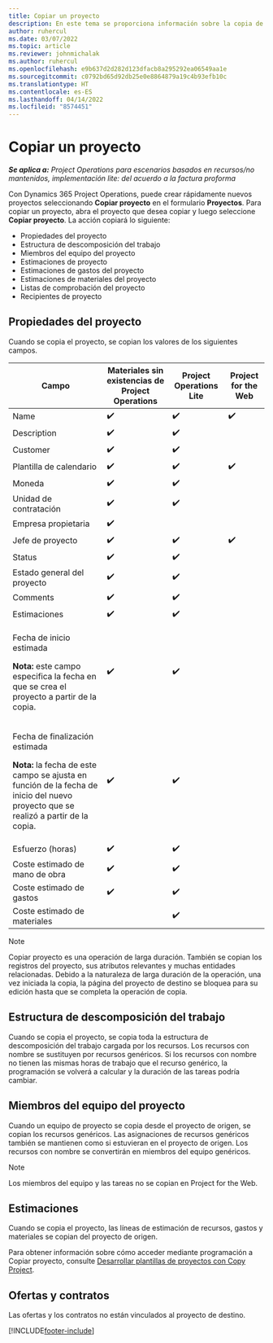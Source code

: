 ```yaml
---
title: Copiar un proyecto
description: En este tema se proporciona información sobre la copia de proyectos en Dynamics 365 Project Operations.
author: ruhercul
ms.date: 03/07/2022
ms.topic: article
ms.reviewer: johnmichalak
ms.author: ruhercul
ms.openlocfilehash: e9b637d2d282d123dfacb8a295292ea06549aa1e
ms.sourcegitcommit: c0792bd65d92db25e0e8864879a19c4b93efb10c
ms.translationtype: HT
ms.contentlocale: es-ES
ms.lasthandoff: 04/14/2022
ms.locfileid: "8574451"
---
```

# <a name="copy-a-project"></a>Copiar un proyecto

_**Se aplica a:** Project Operations para escenarios basados en recursos/no mantenidos, implementación lite: del acuerdo a la factura proforma_

Con Dynamics 365 Project Operations, puede crear rápidamente nuevos proyectos seleccionando **Copiar proyecto** en el formulario **Proyectos**. Para copiar un proyecto, abra el proyecto que desea copiar y luego seleccione **Copiar proyecto**. La acción copiará lo siguiente:

- Propiedades del proyecto 
- Estructura de descomposición del trabajo
- Miembros del equipo del proyecto
- Estimaciones de proyecto
- Estimaciones de gastos del proyecto
- Estimaciones de materiales del proyecto
- Listas de comprobación del proyecto
- Recipientes de proyecto

## <a name="project-properties"></a>Propiedades del proyecto

Cuando se copia el proyecto, se copian los valores de los siguientes campos.

| Campo | Materiales sin existencias de Project Operations | Project Operations Lite | Project for the Web |
|-------|------------------------------------------|-------------------------|---------------------|
| Name | :heavy_check_mark: | :heavy_check_mark: | :heavy_check_mark: |
| Description | :heavy_check_mark: | :heavy_check_mark: | |
| Customer | :heavy_check_mark: | :heavy_check_mark: | |
| Plantilla de calendario | :heavy_check_mark: | :heavy_check_mark: | :heavy_check_mark: |
| Moneda | :heavy_check_mark: | :heavy_check_mark: | |
| Unidad de contratación | :heavy_check_mark: | :heavy_check_mark: | |
| Empresa propietaria | :heavy_check_mark: | | |
| Jefe de proyecto | :heavy_check_mark: | :heavy_check_mark: | :heavy_check_mark: |
| Status | :heavy_check_mark: | :heavy_check_mark: | |
| Estado general del proyecto | :heavy_check_mark: | :heavy_check_mark: | |
| Comments | :heavy_check_mark: | :heavy_check_mark: | |
| Estimaciones | :heavy_check_mark: | :heavy_check_mark: | |
| <p>Fecha de inicio estimada</p><p><strong>Nota:</strong> este campo especifica la fecha en que se crea el proyecto a partir de la copia. | :heavy_check_mark: | :heavy_check_mark: | |
| <p>Fecha de finalización estimada</p><p><strong>Nota:</strong> la fecha de este campo se ajusta en función de la fecha de inicio del nuevo proyecto que se realizó a partir de la copia.</p> | :heavy_check_mark: | :heavy_check_mark: | |
| Esfuerzo (horas) | :heavy_check_mark: | :heavy_check_mark: | |
| Coste estimado de mano de obra | :heavy_check_mark: | :heavy_check_mark: | |
| Coste estimado de gastos | :heavy_check_mark: | :heavy_check_mark: | |
| Coste estimado de materiales | | :heavy_check_mark: | |

> [!NOTE]
> Copiar proyecto es una operación de larga duración. También se copian los registros del proyecto, sus atributos relevantes y muchas entidades relacionadas. Debido a la naturaleza de larga duración de la operación, una vez iniciada la copia, la página del proyecto de destino se bloquea para su edición hasta que se completa la operación de copia.

## <a name="work-breakdown-structure"></a>Estructura de descomposición del trabajo

Cuando se copia el proyecto, se copia toda la estructura de descomposición del trabajo cargada por los recursos. Los recursos con nombre se sustituyen por recursos genéricos. Si los recursos con nombre no tienen las mismas horas de trabajo que el recurso genérico, la programación se volverá a calcular y la duración de las tareas podría cambiar.

## <a name="project-team-members"></a>Miembros del equipo del proyecto

Cuando un equipo de proyecto se copia desde el proyecto de origen, se copian los recursos genéricos. Las asignaciones de recursos genéricos también se mantienen como si estuvieran en el proyecto de origen. Los recursos con nombre se convertirán en miembros del equipo genéricos.

> [!NOTE]
> Los miembros del equipo y las tareas no se copian en Project for the Web.

## <a name="estimates"></a>Estimaciones

Cuando se copia el proyecto, las líneas de estimación de recursos, gastos y materiales se copian del proyecto de origen. 

Para obtener información sobre cómo acceder mediante programación a Copiar proyecto, consulte [Desarrollar plantillas de proyectos con Copy Project](dev-copy-project.md).

## <a name="quotes-and-contracts"></a>Ofertas y contratos

Las ofertas y los contratos no están vinculados al proyecto de destino.

[!INCLUDE[footer-include](../includes/footer-banner.md)]
